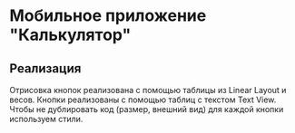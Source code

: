 # Мобильное приложение "Калькулятор"

## Реализация

Отрисовка кнопок реализована с помощью таблицы из Linear Layout и весов.
Кнопки реализованы с помощью таблиц с текстом Text View.
Чтобы не дублировать код (размер, внешний вид) для каждой кнопки используем стили.
